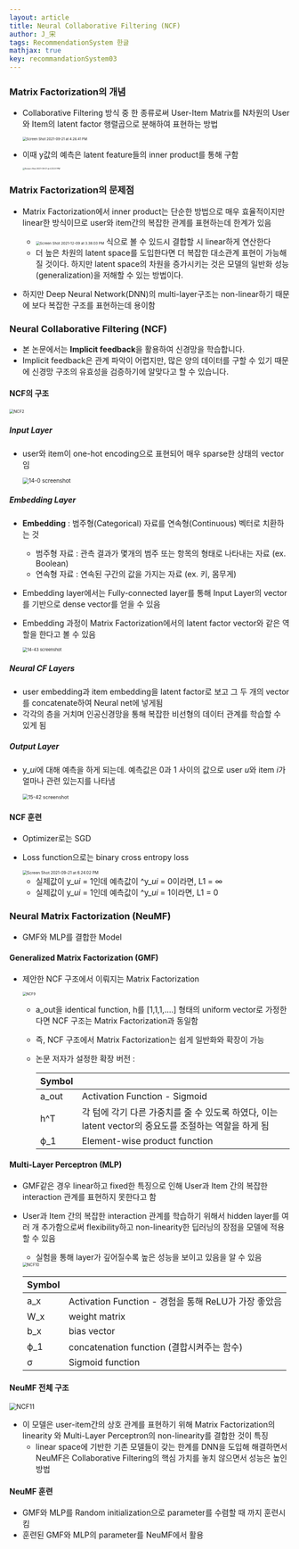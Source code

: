```yaml
---
layout: article
title: Neural Collaborative Filtering (NCF)
author: J_宋
tags: RecommendationSystem 한글
mathjax: true
key: recommandationSystem03
---
```




### Matrix Factorization의 개념

- Collaborative Filtering 방식 중 한 종류로써 User-Item Matrix를 N차원의 User와 Item의 latent factor 행렬곱으로 분해하여 표현하는 방법

  <img src="/assets/images/推荐系统/NCF/Screen Shot 2021-09-21 at 4.26.41 PM.png" alt="Screen Shot 2021-09-21 at 4.26.41 PM" style="zoom:43%;" />

-  이때 y값의 예측은 latent feature들의 inner product를 통해 구함 

   <img src="/assets/images/推荐系统/NCF/Screen Shot 2021-09-21 at 4.32.51 PM.png" alt="Screen Shot 2021-09-21 at 4.32.51 PM" style="zoom:25%;" />

### Matrix Factorization의 문제점

- Matrix Factorization에서 inner product는 단순한 방법으로 매우 효율적이지만 linear한 방식이므로 user와 item간의 복잡한 관계를 표현하는데 한계가 있음
  - <img src="/assets/images/推荐系统/NCF/Screen Shot 2021-12-09 at 3.38.03 PM.png" alt="Screen Shot 2021-12-09 at 3.38.03 PM" style="zoom:45%;" /> 식으로 볼 수 있드시 결합할 시 linear하게 연산한다
  - 더 높은 차원의 latent space를 도입한다면 더 복잡한 대소관계 표현이 가능해 질 것이다. 하지만 latent space의 차원을 증가시키는 것은 모델의 일반화 성능(generalization)을 저해할 수 있는 방법이다.

- 하지만 Deep Neural Network(DNN)의 multi-layer구조는 non-linear하기 때문에 보다 복잡한 구조를 표현하는데 용이함



### Neural Collaborative Filtering (NCF)

- 본 논문에서는 **Implicit feedback**을 활용하여 신경망을 학습합니다.
- Implicit feedback은 관계 파악이 어렵지만, 많은 양의 데이터를 구할 수 있기 때문에 신경망 구조의 유효성을 검증하기에 알맞다고 할 수 있습니다.

#### NCF의 구조

 <img src="/assets/images/推荐系统/NCF/NCF2.png" alt="NCF2" style="zoom:50%;" />

##### Input Layer

- user와 item이 one-hot encoding으로 표현되어 매우 sparse한 상태의 vector임

   <img src="/assets/images/推荐系统/NCF/14-0 screenshot.png" alt="14-0 screenshot" style="zoom:70%;" />

##### Embedding Layer

- **Embedding** : 범주형(Categorical) 자료를 연속형(Continuous) 벡터로 치환하는 것

  - 범주형 자료 : 관측 결과가 몇개의 범주 또는 항목의 형태로 나타내는 자료 (ex. Boolean)
  - 연속형 자료 : 연속된 구간의 값을 가지는 자료 (ex. 키, 몸무게)

- Embedding layer에서는 Fully-connected layer를 통해 Input Layer의 vector를 기반으로 dense vector를 얻을 수 있음

- Embedding 과정이 Matrix Factorization에서의 latent factor vector와 같은 역할을 한다고 볼 수 있음

   <img src="/assets/images/推荐系统/NCF/14-43 screenshot.png" alt="14-43 screenshot" style="zoom:53%;" />

  

##### Neural CF Layers

- user embedding과 item embedding을 latent factor로 보고 그 두 개의 vector를 concatenate하여 Neural net에 넣게됨
- 각각의 층을 거치며 인공신경망을 통해 복잡한 비선형의 데이터 관계를 학습할 수 있게 됨

##### Output Layer

- y_*ui*에 대해 예측을 하게 되는데. 예측값은 0과 1 사이의 값으로 user *u*와 item *i*가 얼마나 관련 있는지를 나타냄

   <img src="/assets/images/推荐系统/NCF/15-42 screenshot.png" alt="15-42 screenshot" style="zoom:63%;" />



#### NCF 훈련

- Optimizer로는 SGD

- Loss function으로는 binary cross entropy loss

   <img src="/assets/images/推荐系统/NCF/Screen Shot 2021-09-21 at 6.24.02 PM.png" alt="Screen Shot 2021-09-21 at 6.24.02 PM" style="zoom:50%;" />

  - 실제값이 y\_*ui* = 1인데 예측값이 ^y\_*ui* = 0이라면, L1 = ∞
  - 실제값이 y\_*ui* = 1인데 예측값이 ^y\_*ui* = 1이라면, L1 = 0



### Neural Matrix Factorization (NeuMF)

- GMF와 MLP를 결합한 Model

#### Generalized Matrix Factorization (GMF)

- 제안한 NCF 구조에서 이뤄지는 Matrix Factorization

   <img src="/assets/images/推荐系统/NCF/NCF9.png" alt="NCF9" style="zoom:43%;" />

  - a_out을 identical function, h를 [1,1,1,....] 형태의 uniform vector로 가정한다면 NCF 구조는 Matrix Factorization과 동일함

  - 즉, NCF 구조에서 Matrix Factorization는 쉽게 일반화와 확장이 가능

  - 논문 저자가 설정한 확장 버전 :

    | Symbol |                                                              |
    | ------ | ------------------------------------------------------------ |
    | a_out  | Activation Function - Sigmoid                                |
    | h^T    | 각 텀에 각기 다른 가중치를 줄 수 있도록 하였다, 이는 latent vector의 중요도를 조절하는 역할을 하게 됨 |
    | ϕ_1    | Element-wise product function                                |

    

#### Multi-Layer Perceptron (MLP)

- GMF같은 경우 linear하고 fixed한 특징으로 인해 User과 Item 간의 복잡한 interaction 관계를 표현하지 못한다고 함

- User과 Item 간의 복잡한 interaction 관계를 학습하기 위해서 hidden layer를 여러 개 추가함으로써 flexibility하고 non-linearity한 딥러닝의 장점을 모델에 적용할 수 있음

  - 실험을 통해 layer가 깊어질수록 높은 성능을 보이고 있음을 알 수 있음

   <img src="/assets/images/推荐系统/NCF/NCF10.png" alt="NCF10" style="zoom:50%;" />

  | Symbol |                                                      |
  | ------ | ---------------------------------------------------- |
  | a_x    | Activation Function - 경험을 통해 ReLU가 가장 좋았음 |
  | W_x    | weight matrix                                        |
  | b_x    | bias vector                                          |
  | ϕ_1    | concatenation function (결합시켜주는 함수)           |
  | σ      | Sigmoid function                                     |



#### NeuMF 전체 구조

<img src="/assets/images/推荐系统/NCF/NCF11.png" alt="NCF11" style="zoom:80%;" />

- 이 모델은 user-item간의 상호 관계를 표현하기 위해 Matrix Factorization의 linearity 와 Multi-Layer Perceptron의 non-linearity를 결합한 것이 특징
  - linear space에 기반한 기존 모델들이 갖는 한계를 DNN을 도입해 해결하면서 NeuMF은 Collaborative Filtering의 핵심 가치를 놓치 않으면서 성능은 높인 방법

#### NeuMF 훈련

- GMF와 MLP를 Random initialization으로 parameter를 수렴할 때 까지 훈련시킴
- 훈련된 GMF와 MLP의 parameter를 NeuMF에서 활용

